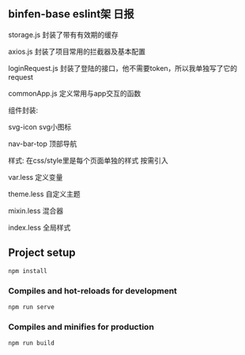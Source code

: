 


## binfen-base eslint架 日报


storage.js 封装了带有有效期的缓存

axios.js 封装了项目常用的拦截器及基本配置

loginRequest.js 封装了登陆的接口，他不需要token，所以我单独写了它的request

commonApp.js 定义常用与app交互的函数


组件封装:

svg-icon svg小图标

nav-bar-top 顶部导航



样式:
在css/style里是每个页面单独的样式 按需引入

var.less 定义变量

theme.less 自定义主题

mixin.less 混合器

index.less 全局样式


## Project setup

    npm install

### Compiles and hot-reloads for development

    npm run serve

### Compiles and minifies for production

    npm run build




